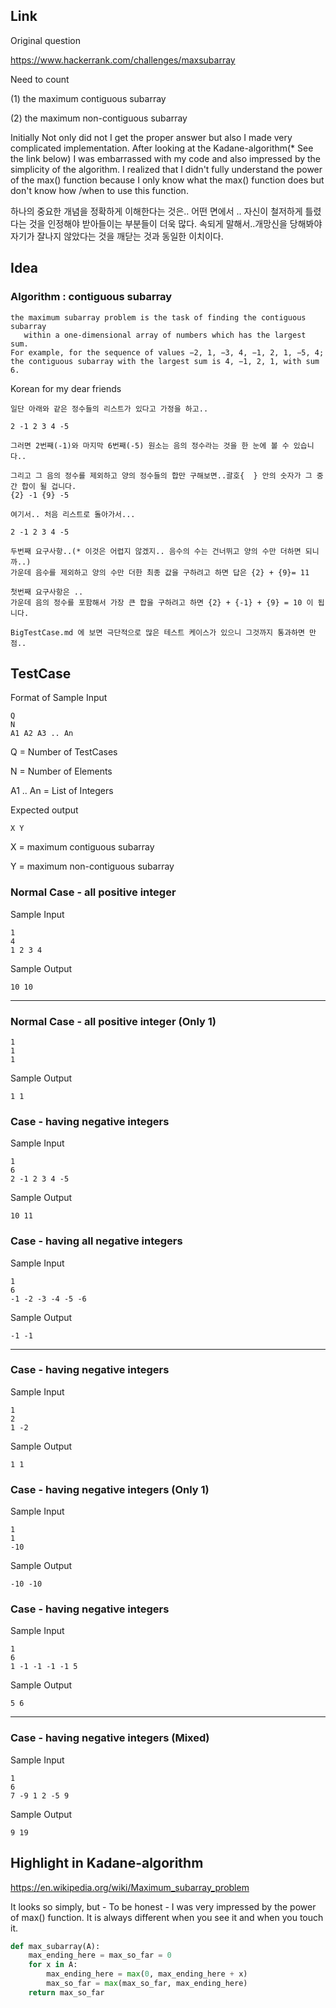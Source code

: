 ## Link
Original question

https://www.hackerrank.com/challenges/maxsubarray

Need to count  

(1) the maximum contiguous subarray 

(2) the maximum non-contiguous subarray 

Initially Not only did not I get the proper answer but also I made very complicated implementation. After looking at the Kadane-algorithm(* See the link below)  I was embarrassed with my code and also impressed by the simplicity of the algorithm. I realized that I didn't fully understand the power of the max() function because I only know what the max() function does but don't know how /when to use this function.

하나의 중요한 개념을 정확하게 이해한다는 것은.. 어떤 면에서 .. 자신이 철저하게 틀렸다는 것을 인정해야 받아들이는 부분들이 더욱 많다. 속되게 말해서..개망신을 당해봐야 자기가 잘나지 않았다는 것을 깨닫는 것과 동일한 이치이다.


## Idea

### Algorithm : contiguous subarray

```
the maximum subarray problem is the task of finding the contiguous subarray 
   within a one-dimensional array of numbers which has the largest sum. 
For example, for the sequence of values −2, 1, −3, 4, −1, 2, 1, −5, 4; 
the contiguous subarray with the largest sum is 4, −1, 2, 1, with sum 6.
```

Korean for my dear friends
```
일단 아래와 같은 정수들의 리스트가 있다고 가정을 하고..

2 -1 2 3 4 -5

그러면 2번째(-1)와 마지막 6번째(-5) 원소는 음의 정수라는 것을 한 눈에 볼 수 있습니다..

그리고 그 음의 정수를 제외하고 양의 정수들의 합만 구해보면..괄호{  } 안의 숫자가 그 중간 합이 될 겁니다.
{2} -1 {9} -5

여기서.. 처음 리스트로 돌아가서...

2 -1 2 3 4 -5

두번째 요구사항..(* 이것은 어렵지 않겠지.. 음수의 수는 건너뛰고 양의 수만 더하면 되니까..)
가운데 음수를 제외하고 양의 수만 더한 최종 값을 구하려고 하면 답은 {2} + {9}= 11

첫번째 요구사항은 ..
가운데 음의 정수를 포함해서 가장 큰 합을 구하려고 하면 {2} + {-1} + {9} = 10 이 됩니다.

BigTestCase.md 에 보면 극단적으로 많은 테스트 케이스가 있으니 그것까지 통과하면 만점..

```

## TestCase

Format of Sample Input
```
Q 
N 
A1 A2 A3 .. An
```
Q = Number of TestCases

N = Number of Elements

A1 .. An = List of Integers


Expected output
```
X Y
```
X = maximum contiguous subarray

Y = maximum non-contiguous subarray


### Normal Case - all positive integer
Sample Input
```
1 
4 
1 2 3 4
```
Sample Output
```
10 10
```
---

### Normal Case - all positive integer (Only 1)
```
1
1
1
```


Sample Output
```
1 1
```

### Case - having negative integers

Sample Input
```
1
6
2 -1 2 3 4 -5
```

Sample Output
```
10 11
```

### Case - having all negative integers

Sample Input
```
1
6
-1 -2 -3 -4 -5 -6
```


Sample Output
```
-1 -1
```

---
### Case - having negative integers

Sample Input
```
1
2
1 -2
```


Sample Output
```
1 1
```
### Case - having negative integers (Only 1)
Sample Input
```
1
1
-10
```


Sample Output
```
-10 -10
```

### Case - having negative integers

Sample Input
```
1
6
1 -1 -1 -1 -1 5
```


Sample Output
```
5 6
```
---

### Case - having negative integers (Mixed)

Sample Input
```
1
6
7 -9 1 2 -5 9
```

Sample Output
```
9 19 
```


## Highlight in Kadane-algorithm

https://en.wikipedia.org/wiki/Maximum_subarray_problem

It looks so simply, but - To be honest - I was very impressed by the power of max() function.
It is always different when you see it and when you touch it.

```python
def max_subarray(A):
    max_ending_here = max_so_far = 0
    for x in A:
        max_ending_here = max(0, max_ending_here + x)
        max_so_far = max(max_so_far, max_ending_here)
    return max_so_far

```
